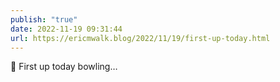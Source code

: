 ```yaml
---
publish: "true"
date: 2022-11-19 09:31:44
url: https://ericmwalk.blog/2022/11/19/first-up-today.html
---
```


<div xmlns="http://www.w3.org/1999/xhtml">
<p>🎳 First up today bowling…</p>
</div>